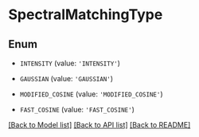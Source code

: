 # SpectralMatchingType


## Enum

* `INTENSITY` (value: `'INTENSITY'`)

* `GAUSSIAN` (value: `'GAUSSIAN'`)

* `MODIFIED_COSINE` (value: `'MODIFIED_COSINE'`)

* `FAST_COSINE` (value: `'FAST_COSINE'`)

[[Back to Model list]](../README.md#documentation-for-models) [[Back to API list]](../README.md#documentation-for-api-endpoints) [[Back to README]](../README.md)


